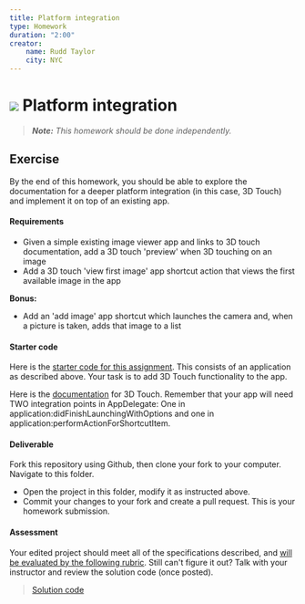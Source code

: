 ```yaml
---
title: Platform integration
type: Homework
duration: "2:00"
creator:
    name: Rudd Taylor
    city: NYC
---
```


# ![](https://ga-dash.s3.amazonaws.com/production/assets/logo-9f88ae6c9c3871690e33280fcf557f33.png) Platform integration

> ***Note:*** _This homework should be done independently._

## Exercise

By the end of this homework, you should be able to explore the documentation for a deeper platform integration (in this case, 3D Touch) and implement it on top of an existing app.

#### Requirements

- Given a simple existing image viewer app and links to 3D touch documentation, add a 3D touch 'preview' when 3D touching on an image
- Add a 3D touch 'view first image' app shortcut action that views the first available image in the app

**Bonus:**

- Add an 'add image' app shortcut which launches the camera and, when a picture is taken, adds that image to a list

#### Starter code

Here is the [starter code for this assignment](starter-code). This consists of an application as described above. Your task is to add 3D Touch functionality to the app.

Here is the [documentation](https://developer.apple.com/ios/3d-touch/) for 3D Touch. Remember that your app will need TWO integration points in AppDelegate: One in application:didFinishLaunchingWithOptions and one in application:performActionForShortcutItem.

#### Deliverable

Fork this repository using Github, then clone your fork to your computer. Navigate to this folder. 
- Open the project in this folder, modify it as instructed above.
- Commit your changes to your fork and create a pull request. This is your homework submission.

#### Assessment

Your edited project should meet all of the specifications described, and [will be evaluated by the following rubric](rubric.md). Still can't figure it out? Talk with your instructor and review the solution code (once posted).

> [Solution code](solution-code)
